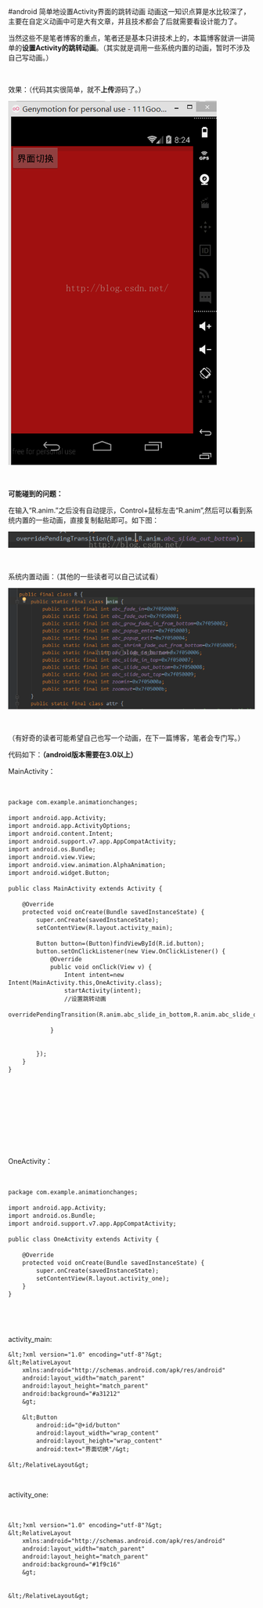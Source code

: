 #android 简单地设置Activity界面的跳转动画
动画这一知识点算是水比较深了，主要在自定义动画中可是大有文章，并且技术都会了后就需要看设计能力了。

当然这些不是笔者博客的重点，笔者还是基本只讲技术上的，本篇博客就讲一讲简单的**设置Activity的跳转动画**。（其实就是调用一些系统内置的动画，暂时不涉及自己写动画。）

 

效果：（代码其实很简单，就不**上传**源码了。）

<img alt="" class="has" src="https://raw.githubusercontent.com/Double2hao/xujiajia_blog/main/img/3080.png">

 

**可能碰到的问题：**

在输入“R.anim.”之后没有自动提示，Control+鼠标左击“R.anim”,然后可以看到系统内置的一些动画，直接复制黏贴即可。如下图：

<img alt="" class="has" src="https://raw.githubusercontent.com/Double2hao/xujiajia_blog/main/img/3081.png">

 

系统内置动画：（其他的一些读者可以自己试试看）

<img alt="" class="has" src="https://raw.githubusercontent.com/Double2hao/xujiajia_blog/main/img/3082.png">

 

（有好奇的读者可能希望自己也写一个动画，在下一篇博客，笔者会专门写。）

代码如下：**（android版本需要在3.0以上）**

MainActivity：

 

```
package com.example.animationchanges;

import android.app.Activity;
import android.app.ActivityOptions;
import android.content.Intent;
import android.support.v7.app.AppCompatActivity;
import android.os.Bundle;
import android.view.View;
import android.view.animation.AlphaAnimation;
import android.widget.Button;

public class MainActivity extends Activity {

    @Override
    protected void onCreate(Bundle savedInstanceState) {
        super.onCreate(savedInstanceState);
        setContentView(R.layout.activity_main);

        Button button=(Button)findViewById(R.id.button);
        button.setOnClickListener(new View.OnClickListener() {
            @Override
            public void onClick(View v) {
                Intent intent=new Intent(MainActivity.this,OneActivity.class);
                startActivity(intent);
                //设置跳转动画
                overridePendingTransition(R.anim.abc_slide_in_bottom,R.anim.abc_slide_out_bottom);

            }


        });
    }
}

```

 

 

 

 

 

OneActivity：

 

```
package com.example.animationchanges;

import android.app.Activity;
import android.os.Bundle;
import android.support.v7.app.AppCompatActivity;

public class OneActivity extends Activity {

    @Override
    protected void onCreate(Bundle savedInstanceState) {
        super.onCreate(savedInstanceState);
        setContentView(R.layout.activity_one);
    }
}

```

 

 

activity_main:

```
&lt;?xml version="1.0" encoding="utf-8"?&gt;
&lt;RelativeLayout
    xmlns:android="http://schemas.android.com/apk/res/android"
    android:layout_width="match_parent"
    android:layout_height="match_parent"
    android:background="#a31212"
    &gt;

    &lt;Button
        android:id="@+id/button"
        android:layout_width="wrap_content"
        android:layout_height="wrap_content"
        android:text="界面切换"/&gt;

&lt;/RelativeLayout&gt;

```

 

activity_one:

 

```
&lt;?xml version="1.0" encoding="utf-8"?&gt;
&lt;RelativeLayout
    xmlns:android="http://schemas.android.com/apk/res/android"
    android:layout_width="match_parent"
    android:layout_height="match_parent"
    android:background="#1f9c16"
    &gt;


&lt;/RelativeLayout&gt;

```

 

 

 

 

 

 

 

 